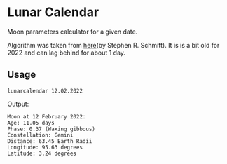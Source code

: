 # Lunar Calendar

Moon parameters calculator for a given date.

Algorithm was taken from [here](https://web.archive.org/web/20090218203728/http://home.att.net/~srschmitt/lunarphasecalc.html)(by Stephen R. Schmitt). It is is a bit old for 2022 and can lag behind for about 1 day.

## Usage

```
lunarcalendar 12.02.2022
```

Output:
```
Moon at 12 February 2022:
Age: 11.05 days
Phase: 0.37 (Waxing gibbous)
Constellation: Gemini
Distance: 63.45 Earth Radii
Longitude: 95.63 degrees
Latitude: 3.24 degrees
```